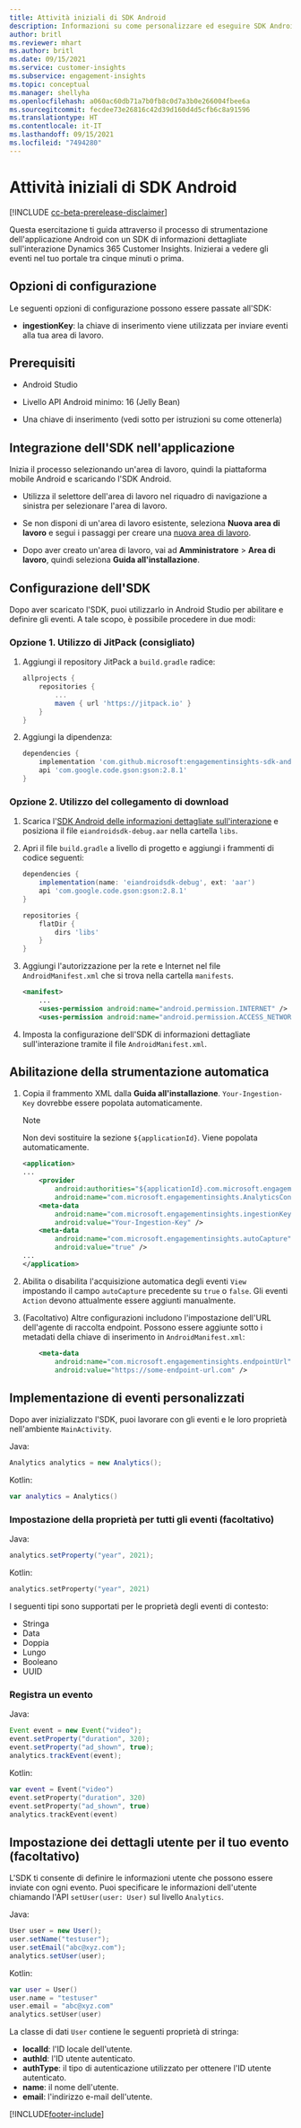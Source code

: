 ```yaml
---
title: Attività iniziali di SDK Android
description: Informazioni su come personalizzare ed eseguire SDK Android
author: britl
ms.reviewer: mhart
ms.author: britl
ms.date: 09/15/2021
ms.service: customer-insights
ms.subservice: engagement-insights
ms.topic: conceptual
ms.manager: shellyha
ms.openlocfilehash: a060ac60db71a7b0fb8c0d7a3b0e266004fbee6a
ms.sourcegitcommit: fecdee73e26816c42d39d160d4d5cfb6c8a91596
ms.translationtype: HT
ms.contentlocale: it-IT
ms.lasthandoff: 09/15/2021
ms.locfileid: "7494280"
---
```

# <a name="get-started-with-the-android-sdk"></a>Attività iniziali di SDK Android

[!INCLUDE [cc-beta-prerelease-disclaimer](includes/cc-beta-prerelease-disclaimer.md)]

Questa esercitazione ti guida attraverso il processo di strumentazione dell'applicazione Android con un SDK di informazioni dettagliate sull'interazione Dynamics 365 Customer Insights. Inizierai a vedere gli eventi nel tuo portale tra cinque minuti o prima.

## <a name="configuration-options"></a>Opzioni di configurazione
Le seguenti opzioni di configurazione possono essere passate all'SDK:

- **ingestionKey**: la chiave di inserimento viene utilizzata per inviare eventi alla tua area di lavoro.

## <a name="prerequisites"></a>Prerequisiti

- Android Studio

- Livello API Android minimo: 16 (Jelly Bean)

- Una chiave di inserimento (vedi sotto per istruzioni su come ottenerla)

## <a name="integrate-the-sdk-into-your-application"></a>Integrazione dell'SDK nell'applicazione
Inizia il processo selezionando un'area di lavoro, quindi la piattaforma mobile Android e scaricando l'SDK Android.

- Utilizza il selettore dell'area di lavoro nel riquadro di navigazione a sinistra per selezionare l'area di lavoro.

- Se non disponi di un'area di lavoro esistente, seleziona **Nuova area di lavoro** e segui i passaggi per creare una [nuova area di lavoro](create-workspace.md).

- Dopo aver creato un'area di lavoro, vai ad **Amministratore** > **Area di lavoro**, quindi seleziona **Guida all'installazione**. 

## <a name="configure-the-sdk"></a>Configurazione dell'SDK

Dopo aver scaricato l'SDK, puoi utilizzarlo in Android Studio per abilitare e definire gli eventi. A tale scopo, è possibile procedere in due modi:
### <a name="option-1-using-jitpack-recommended"></a>Opzione 1. Utilizzo di JitPack (consigliato)
1. Aggiungi il repository JitPack a `build.gradle` radice:
    ```gradle
    allprojects {
        repositories {
            ...
            maven { url 'https://jitpack.io' }
        }
    }
    ```

1. Aggiungi la dipendenza:
    ```gradle
    dependencies {
        implementation 'com.github.microsoft:engagementinsights-sdk-android:1.0.0'
        api 'com.google.code.gson:gson:2.8.1'
    }
    ```

### <a name="option-2-using-download-link"></a>Opzione 2. Utilizzo del collegamento di download
1. Scarica l'[SDK Android delle informazioni dettagliate sull'interazione](https://download.pi.dynamics.com/sdk/EI-SDKs/ei-android-sdk.zip) e posiziona il file `eiandroidsdk-debug.aar` nella cartella `libs`.

1. Apri il file `build.gradle` a livello di progetto e aggiungi i frammenti di codice seguenti:
    ```gradle
    dependencies {
        implementation(name: 'eiandroidsdk-debug', ext: 'aar')
        api 'com.google.code.gson:gson:2.8.1'
    }

    repositories {
        flatDir {
            dirs 'libs'
        }
    }
    ```

1. Aggiungi l'autorizzazione per la rete e Internet nel file `AndroidManifest.xml` che si trova nella cartella `manifests`. 
    ```xml
    <manifest>
        ...
        <uses-permission android:name="android.permission.INTERNET" />
        <uses-permission android:name="android.permission.ACCESS_NETWORK_STATE" />
    ```
    
1. Imposta la configurazione dell'SDK di informazioni dettagliate sull'interazione tramite il file `AndroidManifest.xml`. 

## <a name="enable-auto-instrumentation"></a>Abilitazione della strumentazione automatica
1. Copia il frammento XML dalla **Guida all'installazione**. `Your-Ingestion-Key` dovrebbe essere popolata automaticamente.

   > [!NOTE]
   > Non devi sostituire la sezione `${applicationId}`. Viene popolata automaticamente.
   

   ```xml
   <application>
   ...
       <provider
           android:authorities="${applicationId}.com.microsoft.engagementinsights.AnalyticsContentProvider"
           android:name="com.microsoft.engagementinsights.AnalyticsContentProvider" />
       <meta-data
           android:name="com.microsoft.engagementinsights.ingestionKey"
           android:value="Your-Ingestion-Key" />
       <meta-data
           android:name="com.microsoft.engagementinsights.autoCapture"
           android:value="true" />
   ...
   </application>
   ```

1. Abilita o disabilita l'acquisizione automatica degli eventi `View` impostando il campo `autoCapture` precedente su `true` o `false`. Gli eventi `Action` devono attualmente essere aggiunti manualmente.

1. (Facoltativo) Altre configurazioni includono l'impostazione dell'URL dell'agente di raccolta endpoint. Possono essere aggiunte sotto i metadati della chiave di inserimento in `AndroidManifest.xml`:
    ```xml
        <meta-data
            android:name="com.microsoft.engagementinsights.endpointUrl"
            android:value="https://some-endpoint-url.com" />
    ```

## <a name="implement-custom-events"></a>Implementazione di eventi personalizzati

Dopo aver inizializzato l'SDK, puoi lavorare con gli eventi e le loro proprietà nell'ambiente `MainActivity`.

    
Java:
```java
Analytics analytics = new Analytics();
```

Kotlin:
```kotlin
var analytics = Analytics()
```

### <a name="set-property-for-all-events-optional"></a>Impostazione della proprietà per tutti gli eventi (facoltativo)
    
Java:
```java
analytics.setProperty("year", 2021);
```

Kotlin:
```kotlin
analytics.setProperty("year", 2021)
```

I seguenti tipi sono supportati per le proprietà degli eventi di contesto:
- Stringa
- Data
- Doppia
- Lungo
- Booleano
- UUID

### <a name="track-an-event"></a>Registra un evento

Java:
```java
Event event = new Event("video");
event.setProperty("duration", 320);
event.setProperty("ad_shown", true);
analytics.trackEvent(event);
```

Kotlin:
```kotlin
var event = Event("video")
event.setProperty("duration", 320)
event.setProperty("ad_shown", true)
analytics.trackEvent(event)
```

## <a name="set-user-details-for-your-event-optional"></a>Impostazione dei dettagli utente per il tuo evento (facoltativo)

L'SDK ti consente di definire le informazioni utente che possono essere inviate con ogni evento. Puoi specificare le informazioni dell'utente chiamando l'API `setUser(user: User)` sul livello `Analytics`.

Java:
```java
User user = new User();
user.setName("testuser");
user.setEmail("abc@xyz.com");
analytics.setUser(user);
```

Kotlin:
```kotlin
var user = User()
user.name = "testuser"
user.email = "abc@xyz.com"
analytics.setUser(user)
```

La classe di dati `User` contiene le seguenti proprietà di stringa:

- **localId**: l'ID locale dell'utente.
- **authId**: l'ID utente autenticato.
- **authType**: il tipo di autenticazione utilizzato per ottenere l'ID utente autenticato.
- **name**: il nome dell'utente.
- **email**: l'indirizzo e-mail dell'utente.

[!INCLUDE[footer-include](../includes/footer-banner.md)]

